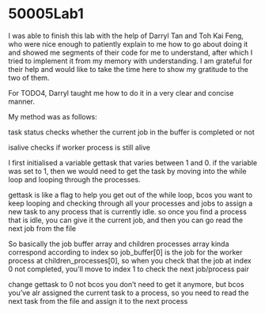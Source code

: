 # 50005Lab1
I was able to finish this lab with the help of Darryl Tan and Toh Kai Feng, who were nice enough to patiently explain to me how to go about doing it and showed me segments of their code for me to understand, after which I tried to implement it from my memory with understanding. I am grateful for their help and would like to take the time here to show my gratitude to the two of them.

For TODO4, Darryl taught me how to do it in a very clear and concise manner.

My method was as follows: 

task status checks whether the current job in the buffer is completed or not

isalive checks if worker process is still alive


I first initialised a variable gettask that varies between 1 and 0. if the variable was set to 1, then we would need to get the task by moving into the while loop and looping through the processes. 

gettask is like a flag to help you get out of the while loop, bcos you want to keep looping and checking through all your processes and jobs to assign a new task to any process that is currently idle. so once you find a process that is idle, you can give it the current job, and then you can go read the next job from the file

So basically the job buffer array and children processes array kinda correspond according to index so job_buffer[0] is the job for the worker process at children_processes[0], so when you check that the job at index 0 not completed, you’ll move to index 1 to check the next job/process pair

change gettask to 0 not bcos you don’t need to get it anymore, but bcos you’ve alr assigned the current task to a process, so you need to read the next task from the file and assign it to the next process